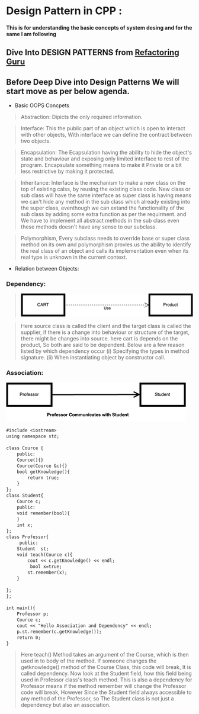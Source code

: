 # Design Pattern in CPP : 
#### This is for understanding the basic concepts of system desing and for the same I am following
## Dive Into DESIGN PATTERNS from [Refactoring Guru](https://refactoring.guru/design-patterns/book)
## Before Deep Dive into Design Patterns We will start move as per below agenda.
- Basic OOPS Concpets

> Abstraction: Dipicts the only required information.

> Interface: This the public part of an object which is open to interact with other objects, With interface we can define the contract between two objects.

> Encapsulation:  The Ecapsulation having the ability to hide the object's state and behaviour and exposing only limited interface to rest of the program. Encapsulate something means to make it Private or a bit less restrictive by making it protected.

> Inheritance: Interface is the mechanism to make a new class on the top of existing calss, by reusing the existing class code. New class or sub class will have the same interface as super class is having means we can't hide any method in the sub class which already existing into the super class, eventhough we can extand the functionality of the sub class by adding some extra function as per the requirment. and We have to implement all abstract methods in the sub class even these methods doesn't have any sense to our subclass.

> Polymorphism, Every subclass needs to override base or super class method on its own
and polymorphism provies us the ability to identify the real class of an object and calls its implementation even when its real type is unknown in the current context.


- Relation between Objects: 
### Dependency:
> ![Dependency](https://github.com/manojbaliyan16/DesignPatternCpp/blob/main/images/dependecy.png)

> Here source class is called the client and the target class is called the supplier, if there is a change into behaviour or structure of the target, there might be changes into source. here cart is depends on the product, So both are said to be dependent.
Below are a few reason listed by which dependency occur
  (i) Specifying the types in method signature.
  (ii) When instantiating object by constructor call.
### Association:
![Association](https://github.com/manojbaliyan16/DesignPatternCpp/blob/main/images/Association.png)

```
#include <iostream>
using namespace std;

class Cource {
    public:
    Cource(){}
    Cource(Cource &c){}
    bool getKnowledge(){
        return true;
    }
};
class Student{
    Cource c;
    public:
    void remember(bool){
    }
    int x;
};
class Professor{
     public:
    Student  st;
    void teach(Cource c){
        cout << c.getKnowledge() << endl;
         bool x=true;
        st.remember(x);
    }
    
};
};

int main(){
    Professor p;
    Cource c;
    cout << "Hello Association and Dependency" << endl;
    p.st.remember(c.getKnowledge());
    return 0;
}
```

> Here teach() Method takes an argument of the Course, which is then used in to body of the method. If someone changes the getknowledge() method of the Course Class, this code will break, It is called dependency.
Now look at the Student field, how this field being used in Professor class's teach method. This is also a dependency for Professor means if the method remember will change the Professor code will break, However Since the Student field always accessible to any method of the Professor, so The Student class is not just a dependency but also an association.

